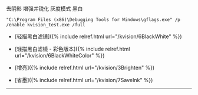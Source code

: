 <script src="{{ "/assets/jquery-3.5.1.min.js" | prepend: site.baseurl }}"></script>
<script type="text/javascript" src="{{ "/assets/blog.js" | prepend: site.baseurl }}"></script>

去阴影
增强并锐化
灰度模式
黑白

```
"C:\Program Files (x86)\Debugging Tools for Windows\gflags.exe" /p /enable kvision_test.exe /full
```

* [轻描黑白滤镜]({% include relref.html url="/kvision/6BlackWhite" %})
* [轻描黑白滤镜 - 彩色版本]({% include relref.html url="/kvision/6BlackWhiteColor" %})

* [增亮]({% include relref.html url="/kvision/3Brighten" %})
* [省墨]({% include relref.html url="/kvision/7SaveInk" %})



<hr class='reviewline'/>
<p class='reviewtip'><script type='text/javascript' src='{% include relref.html url="/assets/reviewjs/kvision/README.md.js" %}'></script></p>
